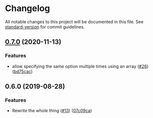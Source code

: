 # Changelog

All notable changes to this project will be documented in this file. See [standard-version](https://github.com/conventional-changelog/standard-version) for commit guidelines.

## [0.7.0](https://github.com/phaux/node-ffmpeg-stream/compare/v0.6.0...v0.7.0) (2020-11-13)

### Features

- allow specifying the same option multiple times using an array ([#26](https://github.com/phaux/node-ffmpeg-stream/issues/26)) ([bd75cac](https://github.com/phaux/node-ffmpeg-stream/commit/bd75cacb2907354e119526956a7ffe3efa869f7b))

## 0.6.0 (2019-08-28)

### Features

- Rewrite the whole thing ([#13](https://github.com/phaux/node-ffmpeg-stream/issues/13)) ([07c09ca](https://github.com/phaux/node-ffmpeg-stream/commit/07c09ca))

